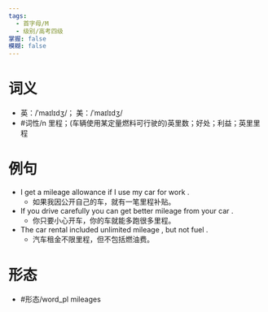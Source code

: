 ```yaml
---
tags:
  - 首字母/M
  - 级别/高考四级
掌握: false
模糊: false
---
```

# 词义
- 英：/ˈmaɪlɪdʒ/； 美：/ˈmaɪlɪdʒ/
- #词性/n  里程；(车辆使用某定量燃料可行驶的)英里数；好处；利益；英里里程
# 例句
- I get a mileage allowance if I use my car for work .
	- 如果我因公开自己的车，就有一笔里程补贴。
- If you drive carefully you can get better mileage from your car .
	- 你只要小心开车，你的车就能多跑很多里程。
- The car rental included unlimited mileage , but not fuel .
	- 汽车租金不限里程，但不包括燃油费。
# 形态
- #形态/word_pl mileages
